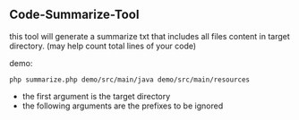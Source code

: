 Code-Summarize-Tool
-------------
this tool will generate a summarize txt that includes all files content in target directory. (may help count total lines of your code)

demo:

```
php summarize.php demo/src/main/java demo/src/main/resources
```

* the first argument is the target directory
* the following arguments are the prefixes to be ignored
